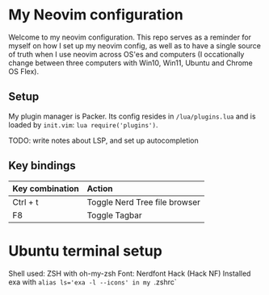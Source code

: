 # My Neovim configuration

Welcome to my neovim configuration. This repo serves as a reminder for myself on how I set up my neovim config, as well as to have a single source of truth when I use neovim across OS'es and computers (I occationally change between three computers with Win10, Win11, Ubuntu and Chrome OS Flex).


## Setup

My plugin manager is Packer. Its config resides in `/lua/plugins.lua` and is loaded by `init.vim`: `lua require('plugins')`.

TODO: write notes about LSP, and set up autocompletion



## Key bindings

| **Key combination** | **Action** |
|:-----|:------|
|Ctrl + t | Toggle Nerd Tree file browser |
| F8 | Toggle Tagbar |


# Ubuntu terminal setup

Shell used: ZSH with oh-my-zsh
Font: Nerdfont Hack (Hack NF)
Installed exa with `alias ls='exa -l --icons' in my `.zshrc`

